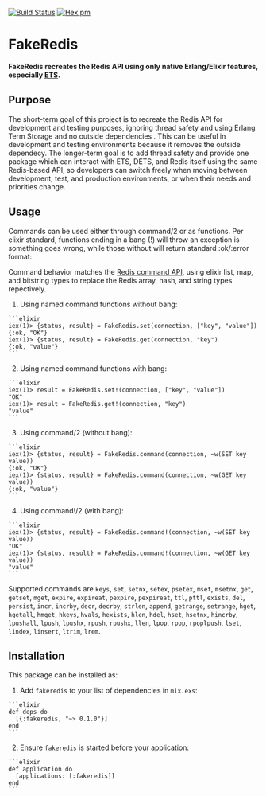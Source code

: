 [![Build Status](https://travis-ci.org/roryqueue/fakeredis.svg)](https://travis-ci.org/roryqueue/fakeredis)
[![Hex.pm](https://img.shields.io/hexpm/v/fakeredis.svg)](https://hex.pm/packages/fakeredis)


# FakeRedis

**FakeRedis recreates the Redis API using only native Erlang/Elixir features, especially [ETS](http://erlang.org/doc/man/ets.html#lookup_element-3).**

## Purpose

The short-term goal of this project is to recreate the Redis API for development and testing purposes, ignoring thread safety and using Erlang Term Storage and no outside dependencies . This can be useful in development and testing environments because it removes the outside dependecy. The longer-term goal is to add thread safety and provide one package which can interact with ETS, DETS, and Redis itself using the same Redis-based API, so developers can switch freely when moving between development, test, and production environments, or when their needs and priorities change.

## Usage

Commands can be used either through command/2 or as functions. Per elixir standard, functions ending in a bang (!) will throw an exception is something goes wrong, while those without will return standard :ok/:error format:


Command behavior matches the [Redis command API](https://redis.io/commands/), using elixir list, map, and bitstring types to replace the Redis array, hash, and string types repectively.

  1. Using named command functions without bang:

    ```elixir
    iex(1)> {status, result} = FakeRedis.set(connection, ["key", "value"])
    {:ok, "OK"}
    iex(1)> {status, result} = FakeRedis.get(connection, "key")
    {:ok, "value"}
    ```

  2. Using named command functions with bang:

    ```elixir
    iex(1)> result = FakeRedis.set!(connection, ["key", "value"])
    "OK"
    iex(1)> result = FakeRedis.get!(connection, "key")
    "value"
    ```

  3. Using command/2 (without bang):

    ```elixir
    iex(1)> {status, result} = FakeRedis.command(connection, ~w(SET key value))
    {:ok, "OK"}
    iex(1)> {status, result} = FakeRedis.command(connection, ~w(GET key value))
    {:ok, "value"}
    ```

  4. Using command!/2 (with bang):

    ```elixir
    iex(1)> {status, result} = FakeRedis.command!(connection, ~w(SET key value))
    "OK"
    iex(1)> {status, result} = FakeRedis.command!(connection, ~w(GET key value))
    "value"
    ```

Supported commands are `keys`, `set`, `setnx`, `setex`, `psetex`, `mset`, `msetnx`, `get`, `getset`, `mget`, `expire`, `expireat`, `pexpire`, `pexpireat`, `ttl`, `pttl`, `exists`, `del`, `persist`, `incr`, `incrby`, `decr`, `decrby`, `strlen`, `append`, `getrange`, `setrange`, `hget`, `hgetall`, `hmget`, `hkeys`, `hvals`, `hexists`, `hlen`, `hdel`, `hset`, `hsetnx`, `hincrby`, `lpushall`, `lpush`, `lpushx`, `rpush`, `rpushx`, `llen`, `lpop`, `rpop`, `rpoplpush`, `lset`, `lindex`, `linsert`, `ltrim`, `lrem`.

## Installation

This package can be installed as:

  1. Add `fakeredis` to your list of dependencies in `mix.exs`:

    ```elixir
    def deps do
      [{:fakeredis, "~> 0.1.0"}]
    end
    ```

  2. Ensure `fakeredis` is started before your application:

    ```elixir
    def application do
      [applications: [:fakeredis]]
    end
    ```

